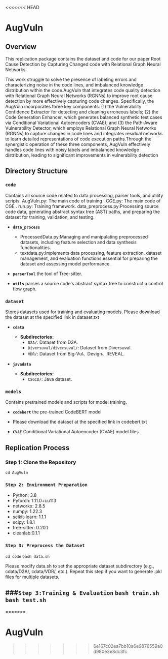 <<<<<<< HEAD
# AugVuln

## Overview

This replication package contains the dataset and code for our paper Root Cause Detection by Capturing Changed
code with Relational Graph Neural Networks.

This work struggle to solve the presence of labeling errors and characterizing noise in the code lines,
and imbalanced knowledge distribution within the code.AugVuln that integrates code quality detection with Relational Graph Neural Networks (RGNNs) to improve root cause detection by more effectively capturing code changes. Specifically, the AugVuln incorporates three key components: (1) the Vulnerability Confidence Extractor for detecting and cleaning erroneous labels; (2) the Code Generation Enhancer, which generates balanced synthetic test cases via Conditional Variational Autoencoders (CVAE); and (3) the Path-Aware Vulnerability Detector, which employs Relational Graph Neural Networks (RGNNs) to capture changes in code lines and integrates residual networks to learn detailed representations of code execution paths.Through the synergistic operation of these three components, AugVuln effectively handles code lines with noisy labels and imbalanced knowledge distribution, leading to significant improvements in vulnerability detection


## Directory Structure

### `code`
Contains all source code related to data processing, parser tools, and utility scripts.
AugVuln.py: The main code of training .
CGE.py: The main code of CGE .
run.py: Training framework.
data_preprocess.py:Processing source code data, generating abstract syntax tree (AST) paths, and preparing the dataset for training, validation, and testing.

- **`data_process`**
    
    - ProcessedData.py:Managing and manipulating preprocessed datasets, including feature selection and data synthesis functionalities.
    - textdata.py:Implements data processing, feature extraction, dataset management, and evaluation functions.essential for preparing the dataset and assessing model performance.

- **`parserTool`** the tool of Tree-sitter.

- **`utils`**  parses a source code's abstract syntax tree to construct a control flow graph.

### `dataset` 
Stores datasets used for training and evaluating models.
Please download the dataset at the specified link in dataset.txt

- **`cdata`**
  - **Subdirectories:**
    - `D2A/`: Dataset from D2A.
    - `Diversuval/diversuval/`: Dataset from Diversuval.
    - `VDR/`: Dataset from Big-Vul、Devign、REVEAL.

- **`javadata`**
  - **Subdirectories:**
    - `CSGCD/`: Java dataset.

### `models`
Contains pretrained models and scripts for model training.

- **`codebert`** the pre-trained CodeBERT model
- Please download the dataset at the specified link in codebert.txt

- **`CVAE`** Conditional Variational Autoencoder (CVAE) model files.

## Replication Process
### Step 1: Clone the Repository

`cd AugVuln`

### `Step 2: Environment Preparation`
- Python: 3.8
- Pytorch: 1.11.0+cu113
- networkx: 2.8.5
- numpy: 1.22.3
- scikit-learn: 1.1.1
- scipy: 1.8.1
- tree-sitter: 0.20.1
- cleanlab:0.1.1
  
### `Step 3: Preprocess the Dataset`
`cd code`
`bash data.sh`

Please modify data.sh to set the appropriate dataset subdirectory (e.g., cdata/D2A/, cdata/VDR/, etc.).
Repeat this step if you want to generate .pkl files for multiple datasets.

###`Step 3:Training & Evaluation`
`bash train.sh`
`bash test.sh`
---


=======
# AugVuln
>>>>>>> 6e167c02ea7bb10a6e9876559a0d980e3e8dc3fc
